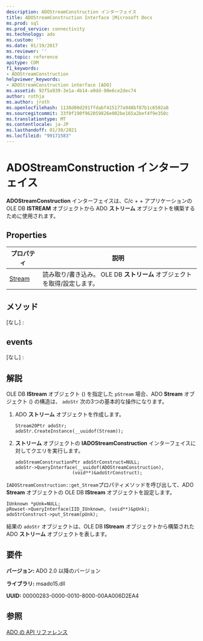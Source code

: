 ```yaml
---
description: ADOStreamConstruction インターフェイス
title: ADOStreamConstruction Interface |Microsoft Docs
ms.prod: sql
ms.prod_service: connectivity
ms.technology: ado
ms.custom: ''
ms.date: 01/19/2017
ms.reviewer: ''
ms.topic: reference
apitype: COM
f1_keywords:
- ADOStreamConstruction
helpviewer_keywords:
- ADOStreamConstruction interface [ADO]
ms.assetid: 92f5a939-3e1a-4b14-a9dd-90e6ce2dec74
author: rothja
ms.author: jroth
ms.openlocfilehash: 1138d00d291ffdabf415177a948bf87b1c6502a8
ms.sourcegitcommit: 33f0f190f962059826e002be165a2bef4f9e350c
ms.translationtype: MT
ms.contentlocale: ja-JP
ms.lasthandoff: 01/30/2021
ms.locfileid: "99171583"
---
```

# <a name="adostreamconstruction-interface"></a>ADOStreamConstruction インターフェイス
**ADOStreamConstruction** インターフェイスは、C/c + + アプリケーションの OLE DB **ISTREAM** オブジェクトから ADO **ストリーム** オブジェクトを構築するために使用されます。  
  
## <a name="properties"></a>Properties  
  
|プロパティ|説明|  
|-|-|  
|[Stream](./stream-property.md)|読み取り/書き込み。 OLE DB **ストリーム** オブジェクトを取得/設定します。|  
  
## <a name="methods"></a>メソッド  
 [なし] :  
  
## <a name="events"></a>events  
 [なし] :  
  
## <a name="remarks"></a>解説  
 OLE DB **IStream** オブジェクト () を指定した `pStream` 場合、ADO **Stream** オブジェクト () の構造は、 `adoStr` 次の3つの基本的な操作になります。  
  
1.  ADO **ストリーム** オブジェクトを作成します。  
  
    ```  
    Stream20Ptr adoStr;  
    adoStr.CreateInstance(__uuidof(Stream));  
    ```  
  
2.  **ストリーム** オブジェクトの **IADOStreamConstruction** インターフェイスに対してクエリを実行します。  
  
    ```  
    adoStreamConstructionPtr adoStrConstruct=NULL;  
    adoStr->QueryInterface(__uuidof(ADOStreamConstruction),  
                         (void**)&adoStrConstruct);  
    ```  
  
 `IADOStreamConstruction::get_Stream`プロパティメソッドを呼び出して、ADO **Stream** オブジェクトの OLE DB **IStream** オブジェクトを設定します。  
  
```  
IUnknown *pUnk=NULL;  
pRowset->QueryInterface(IID_IUnknown, (void**)&pUnk);  
adoStrConstruct->put_Stream(pUnk);  
```  
  
 結果の `adoStr` オブジェクトは、OLE DB **IStream** オブジェクトから構築された ADO **ストリーム** オブジェクトを表します。  
  
## <a name="requirements"></a>要件  
 **バージョン:** ADO 2.0 以降のバージョン  
  
 **ライブラリ:** msado15.dll  
  
 **UUID:** 00000283-0000-0010-8000-00AA006D2EA4  
  
## <a name="see-also"></a>参照  
 [ADO の API リファレンス](./ado-api-reference.md)
